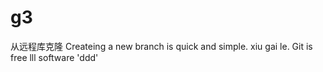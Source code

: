 # g3
从远程库克隆
Createing a new branch is quick and simple.
xiu gai le.
Git is free lll software
'ddd'


